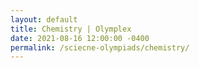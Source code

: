 ```yaml
---
layout: default
title: Chemistry | Olymplex
date: 2021-08-16 12:00:00 -0400
permalink: /sciecne-olympiads/chemistry/
---
```

